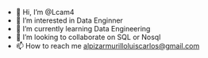 - 👋 Hi, I’m @Lcam4
- 👀 I’m interested in Data Enginner
- 🌱 I’m currently learning Data Engineering 
- 💞️ I’m looking to collaborate on SQL or Nosql
- 📫 How to reach me alpizarmurilloluiscarlos@gmail.com

<!---
Lcam4/Lcam4 is a ✨ special ✨ repository because its `README.md` (this file) appears on your GitHub profile.
You can click the Preview link to take a look at your changes.
--->
